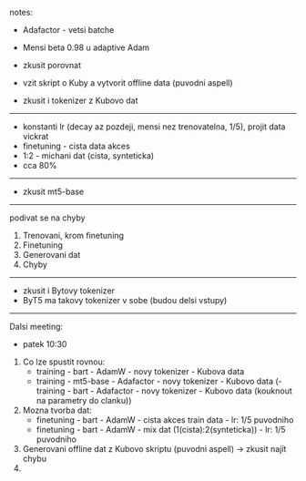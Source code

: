 notes:
- Adafactor - vetsi batche
- Mensi beta 0.98 u adaptive Adam
- zkusit porovnat


- vzit skript o Kuby a vytvorit offline data (puvodni aspell)

- zkusit i tokenizer z Kubovo dat
---
- konstanti lr (decay az pozdeji, mensi nez trenovatelna, 1/5), projit data vickrat 
- finetuning - cista data akces
- 1:2 - michani dat (cista, synteticka)
- cca 80%

---
- zkusit mt5-base

---
podivat se na chyby

1. Trenovani, krom finetuning
2. Finetuning
3. Generovani dat
4. Chyby

---
- zkusit i Bytovy tokenizer
- ByT5 ma takovy tokenizer v sobe (budou delsi vstupy)

---

Dalsi meeting:
- patek 10:30

1. Co lze spustit rovnou:
   - training - bart - AdamW - novy tokenizer - Kubova data
   - training - mt5-base - Adafactor - novy tokenizer - Kubovo data
   (- training - bart - Adafactor - novy tokenizer - Kubovo data (kouknout na parametry do clanku))
2. Mozna tvorba dat:
   - finetuning - bart - AdamW - cista akces train data - lr: 1/5 puvodniho
   - finetuning - bart - AdamW - mix dat (1(cista):2(synteticka)) - lr: 1/5 puvodniho
3. Generovani offline dat z Kubovo skriptu (puvodni aspell) -> zkusit najít chybu
4. 